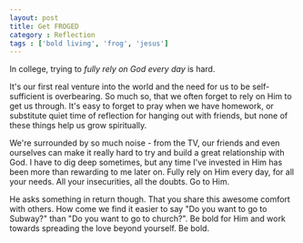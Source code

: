 ```yaml
---
layout: post
title: Get FROGED
category : Reflection
tags : ['bold living', 'frog', 'jesus']
---
```


In college, trying to *fully rely on God every day* is hard.

It's our first real venture into the world and the need for us to be self-sufficient is overbearing. So much so, that we often forget to rely on Him to get us through. It's easy to forget to pray when we have homework, or substitute quiet time of reflection for hanging out with friends, but none of these things help us grow spiritually.

We're surrounded by so much noise - from the TV, our friends and even ourselves can make it really hard to try and build a great relationship with God. I have to dig deep sometimes, but any time I've invested in Him has been more than rewarding to me later on. Fully rely on Him every day, for all your needs. All your insecurities, all the doubts. Go to Him.

He asks something in return though. That you share this awesome comfort with others. How come we find it easier to say "Do you want to go to Subway?" than "Do you want to go to church?". Be bold for Him and work towards spreading the love beyond yourself. Be bold.